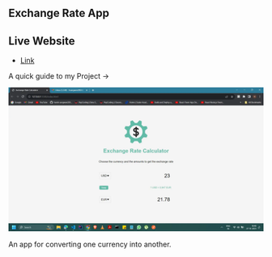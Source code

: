 ## Exchange Rate App

## Live Website

- [Link](https://harsh-sangwan2003.github.io/exchange-rate-calculator/)

A quick guide to my Project ->

<img src ="/image.webp">

An app for converting one currency into another.